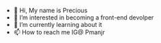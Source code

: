 - 👋 Hi, My name is Precious
- 👀 I’m interested in becoming a front-end devolper
- 🌱 I’m currently learning about it
- 📫 How to reach me IG@ Pmanjr

<!---
Pmanjr/Pmanjr is a ✨ special ✨ repository because its `README.md` (this file) appears on your GitHub profile.
You can click the Preview link to take a look at your changes.
--->
